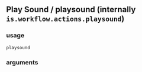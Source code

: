 
## Play Sound / playsound (internally `is.workflow.actions.playsound`)


### usage
`playsound `

### arguments

